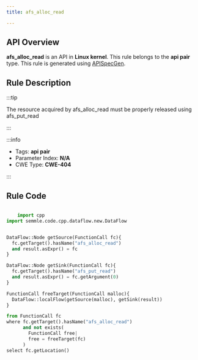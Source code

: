 ```yaml
---
title: afs_alloc_read

---
```



## API Overview
**afs_alloc_read** is an API in **Linux kernel**. This rule belongs to the **api pair** type. This rule is generated using [APISpecGen](../../tools/APISpecGen).
## Rule Description

:::tip

The resource acquired by afs_alloc_read must be properly released using afs_put_read

:::

:::info

- Tags: **api pair**
- Parameter Index: **N/A**
- CWE Type: **CWE-404**

:::

## Rule Code
```python

    import cpp
import semmle.code.cpp.dataflow.new.DataFlow


DataFlow::Node getSource(FunctionCall fc){
  fc.getTarget().hasName("afs_alloc_read")
  and result.asExpr() = fc
}

DataFlow::Node getSink(FunctionCall fc){
  fc.getTarget().hasName("afs_put_read")
  and result.asExpr() = fc.getArgument(0)
}

FunctionCall freeTarget(FunctionCall malloc){
  DataFlow::localFlow(getSource(malloc), getSink(result))
}

from FunctionCall fc
where fc.getTarget().hasName("afs_alloc_read")
      and not exists(
        FunctionCall free| 
        free = freeTarget(fc)
      )
select fc.getLocation()

    
```